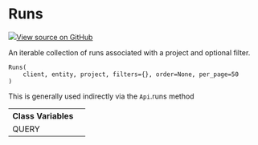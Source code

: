 # Runs



[![](https://www.tensorflow.org/images/GitHub-Mark-32px.png)View source on GitHub](https://www.github.com/wandb/client/tree/v0.10.27/wandb/apis/public.py#L738-L840)




An iterable collection of runs associated with a project and optional filter.

<pre><code>Runs(
    client, entity, project, filters={}, order=None, per_page=50
)</code></pre>



This is generally used indirectly via the <code>Api</code>.runs method



<!-- Tabular view -->
<table>
<tr><th>Class Variables</th></tr>

<tr>
<td>
QUERY<a id="QUERY"></a>
</td>
<td>

</td>
</tr>
</table>

